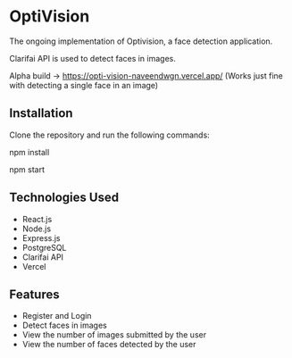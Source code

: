 # OptiVision
The ongoing implementation of Optivision, a face detection application.

Clarifai API is used to detect faces in images.

Alpha build -> https://opti-vision-naveendwgn.vercel.app/ (Works just fine with detecting a single face in an image)

## Installation

Clone the repository and run the following commands:

npm install

npm start

## Technologies Used

- React.js
- Node.js
- Express.js
- PostgreSQL
- Clarifai API
- Vercel

## Features

- Register and Login
- Detect faces in images
- View the number of images submitted by the user
- View the number of faces detected by the user


